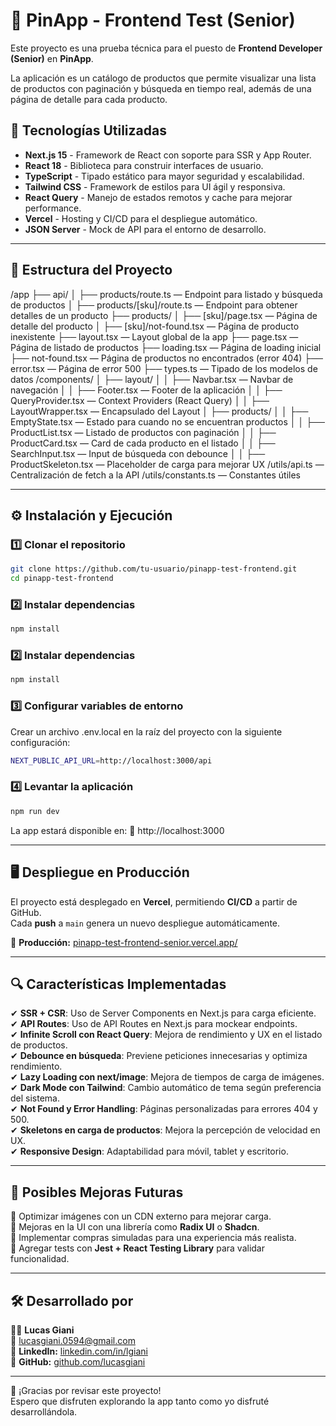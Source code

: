 # 🛒 PinApp - Frontend Test (Senior)

Este proyecto es una prueba técnica para el puesto de **Frontend Developer (Senior)** en **PinApp**.

La aplicación es un catálogo de productos que permite visualizar una lista de productos con paginación y búsqueda en tiempo real, además de una página de detalle para cada producto.

## 🚀 Tecnologías Utilizadas

- **Next.js 15** - Framework de React con soporte para SSR y App Router.
- **React 18** - Biblioteca para construir interfaces de usuario.
- **TypeScript** - Tipado estático para mayor seguridad y escalabilidad.
- **Tailwind CSS** - Framework de estilos para UI ágil y responsiva.
- **React Query** - Manejo de estados remotos y cache para mejorar performance.
- **Vercel** - Hosting y CI/CD para el despliegue automático.
- **JSON Server** - Mock de API para el entorno de desarrollo.

---

## 📂 Estructura del Proyecto

/app
├── api/ <!-- API Routes (manejo de datos del backend) -->
│ ├── products/route.ts — Endpoint para listado y búsqueda de productos
│ ├── products/[sku]/route.ts — Endpoint para obtener detalles de un producto
├── products/ <!-- Páginas del catálogo -->
│ ├── [sku]/page.tsx — Página de detalle del producto
│ ├── [sku]/not-found.tsx — Página de producto inexistente
├── layout.tsx — Layout global de la app
├── page.tsx — Página de listado de productos
├── loading.tsx — Página de loading inicial
├── not-found.tsx — Página de productos no encontrados (error 404)
├── error.tsx — Página de error 500
├── types.ts — Tipado de los modelos de datos
/components/ <!-- Componentes reutilizables -->
│ ├── layout/
│ │ ├── Navbar.tsx — Navbar de navegación
│ │ ├── Footer.tsx — Footer de la aplicación
│ │ ├── QueryProvider.tsx — Context Providers (React Query)
│ │ ├── LayoutWrapper.tsx — Encapsulado del Layout
│ ├── products/
│ │ ├── EmptyState.tsx — Estado para cuando no se encuentran productos
│ │ ├── ProductList.tsx — Listado de productos con paginación
│ │ ├── ProductCard.tsx — Card de cada producto en el listado
│ │ ├── SearchInput.tsx — Input de búsqueda con debounce
│ │ ├── ProductSkeleton.tsx — Placeholder de carga para mejorar UX
/utils/api.ts — Centralización de fetch a la API
/utils/constants.ts — Constantes útiles

---

## ⚙️ Instalación y Ejecución

### 1️⃣ Clonar el repositorio

```bash
git clone https://github.com/tu-usuario/pinapp-test-frontend.git
cd pinapp-test-frontend
```

### 2️⃣ Instalar dependencias

```bash
npm install
```

### 2️⃣ Instalar dependencias

```bash
npm install
```

### 3️⃣ Configurar variables de entorno

Crear un archivo .env.local en la raíz del proyecto con la siguiente configuración:

```bash
NEXT_PUBLIC_API_URL=http://localhost:3000/api
```

### 4️⃣ Levantar la aplicación

```bash
npm run dev
```

La app estará disponible en:
🔗 http://localhost:3000

---

## 🖥️ Despliegue en Producción

El proyecto está desplegado en **Vercel**, permitiendo **CI/CD** a partir de GitHub.  
Cada **push** a `main` genera un nuevo despliegue automáticamente.

🔗 **Producción:** [pinapp-test-frontend-senior.vercel.app/](https://pinapp-test-frontend-senior.vercel.app/)

---

## 🔍 Características Implementadas

✔ **SSR + CSR**: Uso de Server Components en Next.js para carga eficiente.  
✔ **API Routes**: Uso de API Routes en Next.js para mockear endpoints.  
✔ **Infinite Scroll con React Query**: Mejora de rendimiento y UX en el listado de productos.  
✔ **Debounce en búsqueda**: Previene peticiones innecesarias y optimiza rendimiento.  
✔ **Lazy Loading con next/image**: Mejora de tiempos de carga de imágenes.  
✔ **Dark Mode con Tailwind**: Cambio automático de tema según preferencia del sistema.  
✔ **Not Found y Error Handling**: Páginas personalizadas para errores 404 y 500.  
✔ **Skeletons en carga de productos**: Mejora la percepción de velocidad en UX.  
✔ **Responsive Design**: Adaptabilidad para móvil, tablet y escritorio.

---

## 📌 Posibles Mejoras Futuras

🔹 Optimizar imágenes con un CDN externo para mejorar carga.  
🔹 Mejoras en la UI con una librería como **Radix UI** o **Shadcn**.  
🔹 Implementar compras simuladas para una experiencia más realista.  
🔹 Agregar tests con **Jest + React Testing Library** para validar funcionalidad.

---

## 🛠️ Desarrollado por

👨‍💻 **Lucas Giani**  
📧 [lucasgiani.0594@gmail.com](mailto:lucasgiani.0594@gmail.com)  
🔗 **LinkedIn:** [linkedin.com/in/lgiani](https://www.linkedin.com/in/lgiani)  
🔗 **GitHub:** [github.com/lucasgiani](https://github.com/LucasGiani)

---

🚀 ¡Gracias por revisar este proyecto!  
Espero que disfruten explorando la app tanto como yo disfruté desarrollándola.

